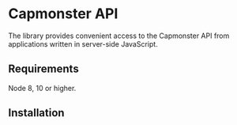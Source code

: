 # Capmonster API

The library provides convenient access to the Capmonster API from applications written in server-side JavaScript.

## Requirements

Node 8, 10 or higher.

## Installation


